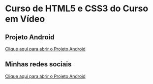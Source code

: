# Curso de HTML5 e CSS3 do Curso em Vídeo
<h2>Projeto Android</h2>
<a href="https://josebrenon.github.io/HTML-CSS-CursoemVideo/desafios/projeto%20android/" target="_blank" rel="external">Clique aqui para abrir o Projeto Android</a>
<h2>Minhas redes sociais</h2>
<a href="https://josebrenon.github.io/HTML-CSS-CursoemVideo/desafios/Meuperfil/" target="_blank" rel="external">Clique aqui para abrir o Projeto Android</a>
